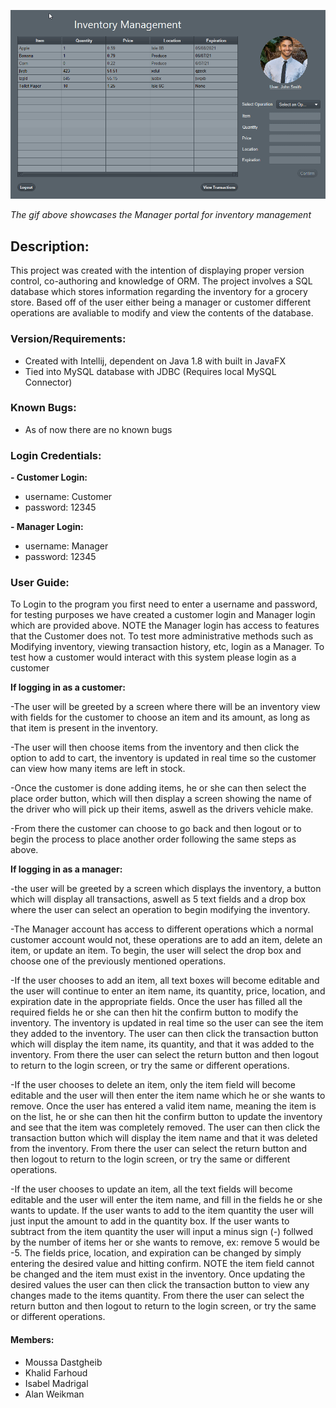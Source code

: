 
![](managerDemo.gif)

*The gif above showcases the Manager portal for inventory management*

## Description:
This project was created with the intention of displaying proper version control, co-authoring and knowledge of ORM. The project involves a SQL database which stores information regarding the inventory for a grocery store. Based off of the user either being a manager or customer different operations are avaliable to modify and view the contents of the database. 


### Version/Requirements:

- Created with Intellij, dependent on Java 1.8 with built in JavaFX
- Tied into MySQL database with JDBC (Requires local MySQL Connector)

### Known Bugs:

- As of now there are no known bugs 

### Login Credentials:

**- Customer Login:** 

- username: Customer
- password: 12345

**- Manager Login:**

- username: Manager
- password: 12345

### User Guide:

To Login to the program you first need to enter a username and password, for testing purposes we have created a customer login and Manager login which are provided above. NOTE the Manager login has access to features that the Customer does not. To test more administrative methods such as Modifying inventory, viewing transaction history, etc, login as a Manager. To test how a customer would interact with this system please login as a customer

**If logging in as a customer:**

-The user will be greeted by a screen where there will be an inventory view with fields for the customer to choose an item and its amount, as long as that item is present in the inventory. 

-The user will then choose items from the inventory and then click the option to add to cart, the inventory is updated in real time so the customer can view how many items are left in stock. 

-Once the customer is done adding items, he or she can then select the place order button, which will then display a screen showing the name of the driver who will pick up their items, aswell as the drivers vehicle make.

-From there the customer can choose to go back and then logout or to begin the process to place another order following the same steps as above.  

**If logging in as a manager:**

-the user will be greeted by a screen which displays the inventory, a button which will display all transactions, aswell as 5 text fields and a drop box where the user can select an operation to begin modifying the inventory. 

-The Manager account has access to different operations which a normal customer account would not, these operations are to add an item, delete an item, or update an item. To begin, the user will select the drop box and choose one of the previously mentioned operations.

-If the user chooses to add an item, all text boxes will become editable and the user will continue to enter an item name, its quantity, price, location, and expiration date in the appropriate fields. Once the user has filled all the required fields he or she can then hit the confirm button to modify the inventory. The inventory is updated in real time so the user can see the item they added to the inventory. The user can then click the transaction button which will display the item name, its quantity, and that it was added to the inventory. From there the user can select the return button and then logout to return to the login screen, or try the same or different operations. 

-If the user chooses to delete an item, only the item field will become editable and the user will then enter the item name which he or she wants to remove. Once the user has entered a valid item name, meaning the item is on the list, he or she can then hit the confirm button to update the inventory and see that the item was completely removed. The user can then click the transaction button which will display the item name and that it was deleted from the inventory. From there the user can select the return button and then logout to return to the login screen, or try the same or different operations. 

-If the user chooses to update an item, all the text fields will become editable and the user will enter the item name, and fill in the fields he or she wants to update. If the user wants to add to the item quantity the user will just input the amount to add in the quantity box. If the user wants to subtract from the item quantity the user will input a minus sign (-) follwed by the number of items her or she wants to remove, ex: remove 5 would be -5. The fields price, location, and expiration can be changed by simply entering the desired value and hitting confirm. NOTE the item field cannot be changed and the item must exist in the inventory. Once updating the desired values the user can then click the transaction button to view any changes made to the items quantity. From there the user can select the return button and then logout to return to the login screen, or try the same or different operations.

#### Members:
- Moussa Dastgheib
- Khalid Farhoud
- Isabel Madrigal
- Alan Weikman
